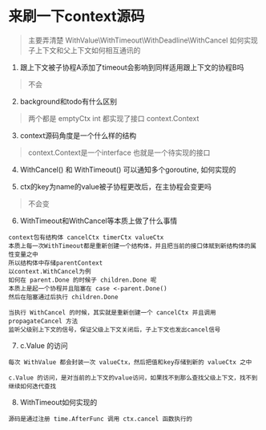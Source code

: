 # 来刷一下context源码

> 主要弄清楚 WithValue\WithTimeout\WithDeadline\WithCancel 如何实现
> 子上下文和父上下文如何相互通讯的

1. 跟上下文被子协程A添加了timeout会影响到同样适用跟上下文的协程B吗

> 不会

2. background和todo有什么区别

> 两个都是 emptyCtx int 都实现了接口 context.Context 

3. context源码角度是一个什么样的结构

> context.Context是一个interface 也就是一个待实现的接口

4. WithCancel() 和 WithTimeout() 可以通知多个goroutine, 如何实现的


5. ctx的key为name的value被子协程更改后，在主协程会变更吗

> 不会变

6. WithTimeout和WithCancel等本质上做了什么事情

```
context包有结构体 cancelCtx timerCtx valueCtx 
本质上每一次WithTimeout都是重新创建一个结构体，并且把当前的接口体赋到新结构体的属性变量之中
所以结构体中存储parentContext
以context.WithCancel为例
如何在 parent.Done 的时候子 children.Done 呢
本质上是起一个协程并且阻塞在 case <-parent.Done() 
然后在阻塞通过后执行 children.Done

当执行 WithCancel 的时候，其实就是重新创建一个 cancelCtx 并且调用 propagateCancel 方法
监听父级别上下文的信号，保证父级上下文关闭后，子上下文也发出cancel信号
```

7. c.Value 的访问
```
每次 WithValue 都会封装一次 valueCtx，然后把值和key存储到新的 valueCtx 之中

c.Value 的访问，是对当前的上下文的value访问，如果找不到那么查找父级上下文，找不到继续如何迭代查找
```

8. WithTimeout如何实现的
```
源码是通过注册 time.AfterFunc 调用 ctx.cancel 函数执行的
```